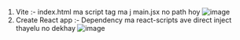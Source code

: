 1. Vite :- index.html ma script tag ma j main.jsx no path hoy
![image](https://github.com/user-attachments/assets/b5271da3-3c8f-491b-9385-1d1db3da2f09)
2. Create React app :- Dependency ma react-scripts ave direct inject thayelu no dekhay
![image](https://github.com/user-attachments/assets/ec95cbdf-7a99-4f6e-af49-7b42b024b65d)
